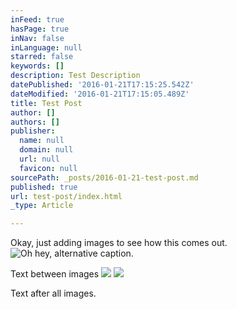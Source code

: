 ```yaml
---
inFeed: true
hasPage: true
inNav: false
inLanguage: null
starred: false
keywords: []
description: Test Description
datePublished: '2016-01-21T17:15:25.542Z'
dateModified: '2016-01-21T17:15:05.489Z'
title: Test Post
author: []
authors: []
publisher:
  name: null
  domain: null
  url: null
  favicon: null
sourcePath: _posts/2016-01-21-test-post.md
published: true
url: test-post/index.html
_type: Article

---
```

Okay, just adding images to see how this comes out.
![Oh hey, alternative caption.](https://the-grid-user-content.s3-us-west-2.amazonaws.com/b52ee5ae-b895-42e6-947f-c132e53bfecf.jpg)

Text between images
![](https://the-grid-user-content.s3-us-west-2.amazonaws.com/f5e9eb76-280d-4f1c-99a4-e4a4f6c30a37.jpg)
![](https://the-grid-user-content.s3-us-west-2.amazonaws.com/d38b46d0-c3a9-427c-93e6-e081805cdc38.jpg)

Text after all images.